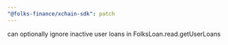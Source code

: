 ```yaml
---
"@folks-finance/xchain-sdk": patch
---
```


can optionally ignore inactive user loans in FolksLoan.read.getUserLoans
